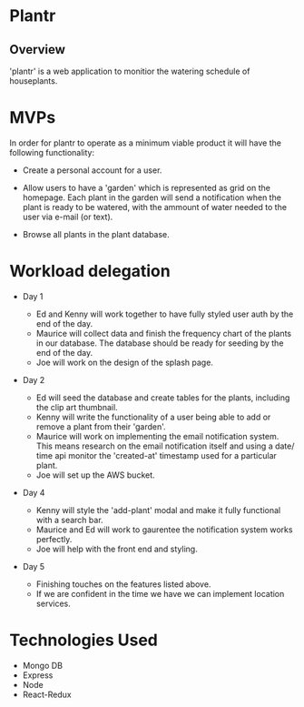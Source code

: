 # Plantr

## Overview

'plantr' is a web application to monitior the watering schedule of houseplants. 

# MVPs

In order for plantr to operate as a minimum viable product it will have the following functionality:


* Create a personal account for a user.

* Allow users to have a 'garden' which is represented as grid on the homepage. Each plant in the garden will send a notification when the plant is ready to be watered, with the ammount of water needed to the user via e-mail (or text).

* Browse all plants in the plant database.

# Workload delegation

* Day 1
    - Ed and Kenny will work together to have fully styled user auth by the end of the day.
    - Maurice will collect data and finish the frequency chart of the plants in our database. The database should be ready for seeding by the end of the day.
    - Joe will work on the design of the splash page.

* Day 2 
    - Ed will seed the database and create tables for the plants, including the clip art thumbnail.
    - Kenny will write the functionality of a user being able to add or remove a plant from their 'garden'.
    - Maurice will work on implementing the email notification system. This means research on the email notification itself and using a date/ time api monitor the 'created-at' timestamp used for a particular plant.
    - Joe will set up the AWS bucket. 

* Day 4
    - Kenny will style the 'add-plant' modal and make it fully functional with a search bar.
    - Maurice and Ed will work to gaurentee the notification system works perfectly.
    - Joe will help with the front end and styling.

* Day 5
    - Finishing touches on the features listed above.
    - If we are confident in the time we have we can implement location services.


# Technologies Used

* Mongo DB
* Express
* Node
* React-Redux




